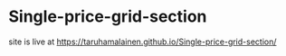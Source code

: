 # Single-price-grid-section

site is live at https://taruhamalainen.github.io/Single-price-grid-section/
